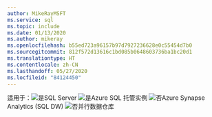 ```yaml
---
author: MikeRayMSFT
ms.service: sql
ms.topic: include
ms.date: 01/13/2020
ms.author: mikeray
ms.openlocfilehash: b55ed723a96157b97d7927236628e0c55454d7b0
ms.sourcegitcommit: 812f572d13616c1bd085b0648603736ba1bc20d1
ms.translationtype: HT
ms.contentlocale: zh-CN
ms.lasthandoff: 05/27/2020
ms.locfileid: "84124450"
---
```

<Token>适用于：![是](media/yes-icon.png)SQL Server ![是](media/yes-icon.png)Azure SQL 托管实例 ![否](media/no-icon.png)Azure Synapse Analytics (SQL DW) ![否](media/no-icon.png)并行数据仓库 </Token>

